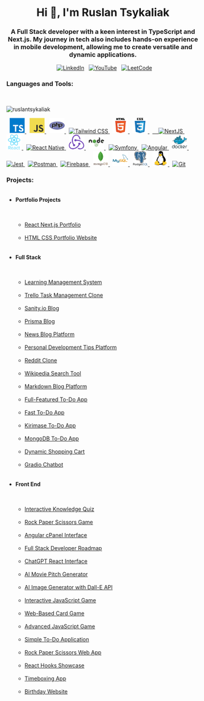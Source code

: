 <h1 align="center">Hi 👋, I'm Ruslan Tsykaliak</h1>
<h3 align="center">A Full Stack developer with a keen interest in TypeScript and Next.js. My journey in tech also includes hands-on experience in mobile development, allowing me to create versatile and dynamic applications.</h3>

<p align="center">
  <a href="https://www.linkedin.com/in/ruslan-tsykaliak-09a054232/" target="blank"><img src="https://raw.githubusercontent.com/rahuldkjain/github-profile-readme-generator/master/src/images/icons/Social/linked-in-alt.svg" alt="LinkedIn" height="30" width="40" /></a>
  <a href="https://www.youtube.com/@ruslantsykaliak5455" target="blank"><img src="https://raw.githubusercontent.com/rahuldkjain/github-profile-readme-generator/master/src/images/icons/Social/youtube.svg" alt="YouTube" height="30" width="40" /></a>
  <a href="https://leetcode.com/u/ruslantsykaliak/" target="blank"><img src="https://raw.githubusercontent.com/rahuldkjain/github-profile-readme-generator/master/src/images/icons/Social/leet-code.svg" alt="LeetCode" height="30" width="40" /></a>
</p>

<h3 align="left">Languages and Tools:</h3>

 <p><img src="https://github-readme-stats.vercel.app/api/top-langs?username=ruslantsykaliak&show_icons=true&locale=en&layout=compact" alt="ruslantsykaliak" /></p>

<p align="left">
  <a href="https://www.typescriptlang.org/" target="_blank" rel="noreferrer"> <img src="https://raw.githubusercontent.com/devicons/devicon/master/icons/typescript/typescript-original.svg" alt="TypeScript" width="40" height="40"/> </a>
  <a href="https://developer.mozilla.org/en-US/docs/Web/JavaScript" target="_blank" rel="noreferrer"> <img src="https://raw.githubusercontent.com/devicons/devicon/master/icons/javascript/javascript-original.svg" alt="JavaScript" width="40" height="40"/> </a>
  <a href="https://www.php.net" target="_blank" rel="noreferrer"> <img src="https://raw.githubusercontent.com/devicons/devicon/master/icons/php/php-original.svg" alt="PHP" width="40" height="40"/> </a>
  <a href="https://tailwindcss.com/" target="_blank" rel="noreferrer"> <img src="https://www.vectorlogo.zone/logos/tailwindcss/tailwindcss-icon.svg" alt="Tailwind CSS" width="40" height="40"/> </a>
  <a href="https://www.w3.org/html/" target="_blank" rel="noreferrer"> <img src="https://raw.githubusercontent.com/devicons/devicon/master/icons/html5/html5-original-wordmark.svg" alt="HTML5" width="40" height="40"/> </a>
  <a href="https://www.w3schools.com/css/" target="_blank" rel="noreferrer"> <img src="https://raw.githubusercontent.com/devicons/devicon/master/icons/css3/css3-original-wordmark.svg" alt="CSS3" width="40" height="40"/> </a>
  <a href="https://nextjs.org/" target="_blank" rel="noreferrer">
    <img src="https://logowik.com/content/uploads/images/nextjs2106.logowik.com.webp" alt="NextJS" width="40" height="40"/>
</a>
  <a href="https://reactjs.org/" target="_blank" rel="noreferrer"> <img src="https://raw.githubusercontent.com/devicons/devicon/master/icons/react/react-original-wordmark.svg" alt="React" width="40" height="40"/> </a>
  <a href="https://reactnative.dev/" target="_blank" rel="noreferrer"> <img src="https://reactnative.dev/img/header_logo.svg" alt="React Native" width="40" height="40"/> </a>
  <a href="https://redux.js.org" target="_blank" rel="noreferrer"> <img src="https://raw.githubusercontent.com/devicons/devicon/master/icons/redux/redux-original.svg" alt="Redux" width="40" height="40"/> </a>
  <a href="https://nodejs.org" target="_blank" rel="noreferrer"> <img src="https://raw.githubusercontent.com/devicons/devicon/master/icons/nodejs/nodejs-original-wordmark.svg" alt="Node.js" width="40" height="40"/> </a>
  <a href="https://symfony.com" target="_blank" rel="noreferrer"> <img src="https://symfony.com/logos/symfony_black_03.svg" alt="Symfony" width="40" height="40"/> </a>
  <a href="https://angular.io" target="_blank" rel="noreferrer"> <img src="https://angular.io/assets/images/logos/angular/angular.svg" alt="Angular" width="40" height="40"/> </a>
  <a href="https://www.docker.com/" target="_blank" rel="noreferrer"> <img src="https://raw.githubusercontent.com/devicons/devicon/master/icons/docker/docker-original-wordmark.svg" alt="Docker" width="40" height="40"/> </a>
  <a href="https://jestjs.io" target="_blank" rel="noreferrer"> <img src="https://www.vectorlogo.zone/logos/jestjsio/jestjsio-icon.svg" alt="Jest" width="40" height="40"/> </a>
  <a href="https://postman.com" target="_blank" rel="noreferrer"> <img src="https://www.vectorlogo.zone/logos/getpostman/getpostman-icon.svg" alt="Postman" width="40" height="40"/> </a>
  <a href="https://firebase.google.com/" target="_blank" rel="noreferrer"> <img src="https://www.vectorlogo.zone/logos/firebase/firebase-icon.svg" alt="Firebase" width="40" height="40"/> </a>
  <a href="https://www.mongodb.com/" target="_blank" rel="noreferrer"> <img src="https://raw.githubusercontent.com/devicons/devicon/master/icons/mongodb/mongodb-original-wordmark.svg" alt="MongoDB" width="40" height="40"/> </a>
  <a href="https://www.mysql.com/" target="_blank" rel="noreferrer"> <img src="https://raw.githubusercontent.com/devicons/devicon/master/icons/mysql/mysql-original-wordmark.svg" alt="MySQL" width="40" height="40"/> </a>
  <a href="https://www.postgresql.org" target="_blank" rel="noreferrer"> <img src="https://raw.githubusercontent.com/devicons/devicon/master/icons/postgresql/postgresql-original-wordmark.svg" alt="PostgreSQL" width="40" height="40"/> </a>
  <a href="https://www.linux.org/" target="_blank" rel="noreferrer"> <img src="https://raw.githubusercontent.com/devicons/devicon/master/icons/linux/linux-original.svg" alt="Linux" width="40" height="40"/> </a>
  <a href="https://git-scm.com/" target="_blank" rel="noreferrer"> <img src="https://www.vectorlogo.zone/logos/git-scm/git-scm-icon.svg" alt="Git" width="40" height="40"/> </a>
</p>

<h3 align="left">Projects:</h3>

<ul>
    <li><strong>Portfolio Projects</strong></li>
    <ul>
        <li><a href="https://ruslantsykaliak.com/">React Next.js Portfolio</a></li>
        <li><a href="https://html-css-portfolio-rt.vercel.app">HTML CSS Portfolio Website</a></li>
    </ul>
    <li><strong>Full Stack</strong></li>
    <ul>
        <li><a href="https://lsm-next-js-13.vercel.app/">Learning Management System</a></li>
        <li><a href="https://trello-next14.vercel.app/">Trello Task Management Clone</a></li>
        <li><a href="https://next-js-14-sanity-io-blog.vercel.app/">Sanity.io Blog</a></li>
        <li><a href="https://next-js-blog-prisma.vercel.app/">Prisma Blog</a></li>
        <li><a href="https://next-js-14-news-blog.vercel.app/">News Blog Platform</a></li>
        <li><a href="https://personal-development-tips.vercel.app/">Personal Development Tips Platform</a></li>
        <li><a href="https://reddit-clone-ruslan.vercel.app/">Reddit Clone</a></li>
        <li><a href="https://wiki-search-sooty.vercel.app/">Wikipedia Search Tool</a></li>
        <li><a href="https://md-blog-rt.vercel.app/">Markdown Blog Platform</a></li>
        <li><a href="https://ruslan-tsykaliak-todo.vercel.app/">Full-Featured To-Do App</a></li>
        <li><a href="https://fast-todo-mauve.vercel.app/">Fast To-Do App</a></li>
        <li><a href="https://kirimase-todo.vercel.app/">Kirimase To-Do App</a></li>
        <li><a href="https://ruslan-tsykaliak-todo-mongodb.vercel.app/">MongoDB To-Do App</a></li>
        <li><a href="https://add-to-cart-ruslan-t.netlify.app/">Dynamic Shopping Cart</a></li>
        <li><a href="https://huggingface.co/spaces/RuslanTsykaliak/gradio-chatbot">Gradio Chatbot</a></li>
    </ul>
    <li><strong>Front End</strong></li>
    <ul>
        <li><a href="https://ruslans-test-of-knowledge.vercel.app/">Interactive Knowledge Quiz</a></li>
        <li><a href="https://comfy-gelato-3fa394.netlify.app/">Rock Paper Scissors Game</a></li>
        <li><a href="https://angular-cpanel.vercel.app/">Angular cPanel Interface</a></li>
        <li><a href="https://my-full-stack-developer-roadmap.vercel.app/">Full Stack Developer Roadmap</a></li>
        <li><a href="https://chatgpt-react-ivory.vercel.app/">ChatGPT React Interface</a></li>
        <li><a href="https://movie-pitch-eta.vercel.app/">AI Movie Pitch Generator</a></li>
        <li><a href="https://dall-e-api-with-react.vercel.app/">AI Image Generator with Dall-E API</a></li>
        <li><a href="https://javascript-game-delta.vercel.app/">Interactive JavaScript Game</a></li>
        <li><a href="https://card-game-js-2.netlify.app/">Web-Based Card Game</a></li>
        <li><a href="https://javascript-game-2.vercel.app/">Advanced JavaScript Game</a></li>
        <li><a href="https://ruslan-to-do.netlify.app/">Simple To-Do Application</a></li>
        <li><a href="https://rock-paper-scissors-webmanifest.netlify.app/">Rock Paper Scissors Web App</a></li>
        <li><a href="https://react-hooks-rt.vercel.app/">React Hooks Showcase</a></li>
        <li><a href="https://next-timeboxing.vercel.app/">Timeboxing App</a></li>
        <li><a href="https://birthday-nine-smoky.vercel.app/">Birthday Website</a></li>
    </ul>
</ul>
